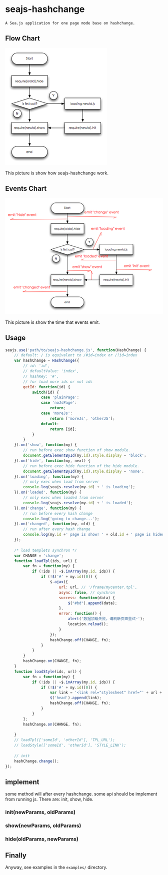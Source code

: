 # seajs-hashchange
    A Sea.js application for one page mode base on hashchange.

## Flow Chart

![hashchange flow chart](hashchange-flowchart.png)

This picture is show how seajs-hashchange work.

## Events Chart

![hashchange events](hashchange-events.png)

This picture is show the time that events emit.

## Usage

```js
seajs.use('path/to/seajs-hashchange.js', function(HashChange) {
    // default: / is equivalent to /#id=index or /?id=index
    var hashChange = HashChange({
        // id: 'id',
        // defaultValue: 'index',
        // hashKey: '#',
        // for load more ids or not ids
        getId: function(id) {
            switch(id) {
                case 'plainPage':
                case 'noJsPage':
                    return;
                case 'moreJs':
                    return ['moreJs', 'otherJS'];
                default:
                    return [id];
            }
        }
    }).on('show', function(my) {
        // run before exec show function of show module.
        document.getElementById(my.id).style.display = 'block';
    }).on('hide', function(my, next) {
        // run before exec hide function of the hide module.
        document.getElementById(my.id).style.display = 'none';
    }).on('loading', function(my) {
        // only exec when load from server
        console.log(seajs.resolve(my.id) + ' is loading');
    }).on('loaded', function(my) {
        // only exec when loaded from server
        console.log(seajs.resolve(my.id) + ' is loaded');
    }).on('change', function(my) {
        // run before every hash change
        console.log('going to change...');
    }).on('changed', function(my, old) {
        // run after every hash change
        console.log(my.id +' page is show! ' + old.id + ' page is hided!');
    });
    
    /* load templets synchron */
    var CHANGE = 'change';
    function loadTpl(ids, url) {
        var fn = function(my) {
            if (!ids || ~$.inArray(my.id, ids)) {
                if (!$('#' + my.id)[0]) {
                    $.ajax({
                        url: url, // '/frame/mycenter.tpl',
                        async: false, // synchron
                        success: function(data) {
                            $("#bd").append(data);
                        },
                        error: function() {
                            alert('数据加载失败，请刷新页面重试~');
                            location.reload();
                        }
                    });
                    hashChange.off(CHANGE, fn);
                }
            }
        }
        hashChange.on(CHANGE, fn);
    }
    function loadStyle(ids, url) {
        var fn = function(my) {
            if (!ids || ~$.inArray(my.id, ids)) {
                if (!$('#' + my.id)[0]) {
                    var link = '<link rel="stylesheet" href="' + url + '"/>';
                    $('head').append(link);
                    hashChange.off(CHANGE, fn);
                }
            }
        };
        hashChange.on(CHANGE, fn);

    }
    // loadTpl(['someId', 'otherId'], 'TPL_URL');
    // loadStyle(['someId', 'otherId'], 'STYLE_LINK');

    // init
    hashChange.change();
});
```

## implement

some method will after every hashchange.
some api should be implement from running js. There are: init, show, hide.

### init(newParams, oldParams)

### show(newParams, oldParams)

### hide(oldParams, newParams)

## Finally

Anyway, see examples in the `examples/` directory.
